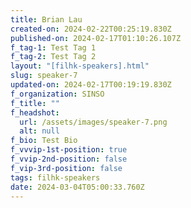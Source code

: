 ```yaml
---
title: Brian Lau
created-on: 2024-02-22T00:25:19.830Z
published-on: 2024-02-17T01:10:26.107Z
f_tag-1: Test Tag 1
f_tag-2: Test Tag 2
layout: "[filhk-speakers].html"
slug: speaker-7
updated-on: 2024-02-17T00:19:19.830Z
f_organization: SINSO
f_title: ""
f_headshot:
  url: /assets/images/speaker-7.png
  alt: null
f_bio: Test Bio
f_vvvip-1st-position: true
f_vvip-2nd-position: false
f_vip-3rd-position: false
tags: filhk-speakers
date: 2024-03-04T05:00:33.760Z
---
```

